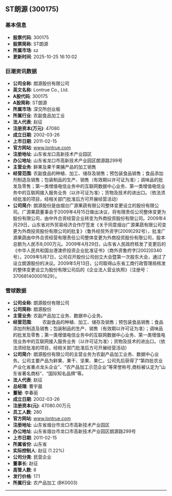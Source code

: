 ## ST朗源 (300175)

### 基本信息

- **股票代码**: 300175
- **股票简称**: ST朗源
- **所属市场**: sz
- **更新时间**: 2025-10-25 16:10:02

### 巨潮资讯数据

- **公司全称**: 朗源股份有限公司
- **英文名称**: Lontrue Co., Ltd.
- **A股代码**: 300175
- **A股简称**: ST朗源
- **所属市场**: 深交所创业板
- **所属行业**: 农副食品加工业
- **法人代表**: 赵征
- **注册资本(万元)**: 47080
- **成立日期**: 2002-03-26
- **上市日期**: 2011-02-15
- **官方网站**: www.lontrue.com
- **注册地址**: 山东省龙口高新技术产业园区
- **办公地址**: 山东省龙口市高新技术产业园区朗源路299号
- **主营业务**: 鲜果及果干果脯产品的加工销售
- **经营范围**: 农副食品的种植、加工、储存及销售；预包装食品销售；食品添加剂制造及销售；包装制品的生产、销售（有效期以许可证为准）；调味品的批发及零售；第一类增值电信业务中的互联网数据中心业务、第一类增值电信业务中的互联网接入服务业务（以许可证为准）；货物及技术的进出口。（依法须经批准的项目，经相关部门批准后方可开展经营活动）
- **公司简介**: 朗源股份是由烟台广源果蔬有限公司整体变更设立的股份有限公司。广源果蔬董事会于2009年4月15日做出决议，将有限责任公司整体变更为股份有限公司，由中外合资经营企业转变为外商投资股份有限公司。2009年4月29日，山东省对外贸易经济合作厅签发《关于同意烟台广源果蔬有限公司变更为外商投资股份有限公司的批复》（鲁外经贸外资字[2009]292号），批准广源果蔬由中外合资经营有限责任公司整体变更为外商投资股份有限公司，股本总额为人民币8,000万元。2009年4月29日，山东省人民政府核发了变更后的《中华人民共和国台港澳侨投资企业批准证书》（商外资鲁府字[2002]0340号）。2009年5月7日，公司召开股份公司创立大会暨第一次股东大会，通过了设立朗源股份的决议。2009年5月13日，公司取得山东省工商行政管理局核发的整体变更设立为股份有限公司后的《企业法人营业执照》（注册号：370681400001629）。

### 雪球数据

- **公司全称**: 朗源股份有限公司
- **公司简称**: 朗源股份
- **主营业务**: 农副产品加工业务、数据中心业务。
- **经营范围**: 　　农副食品的种植、加工、储存及销售；预包装食品销售；食品添加剂制造及销售；包装制品的生产、销售（有效期以许可证为准）；调味品的批发及零售；第一类增值电信业务中的互联网数据中心业务、第一类增值电信业务中的互联网接入服务业务（以许可证为准）；货物及技术的进出口。（依法须经批准的项目，经相关部门批准后方可开展经营活动）
- **公司简介**: 朗源股份有限公司的主营业务为农副产品加工业务、数据中心业务。公司主要产品为鲜果、果干、坚果、果仁。公司先后获得了“第四批农业产业化省重点龙头企业”、“农产品加工示范企业”等荣誉称号,商标被认定为“山东省著名商标”、“国际知名品牌”等。
- **法人代表**: 赵征
- **总经理**: 曹宇晨
- **董秘**: 李春丽
- **成立日期**: 2002-03-26
- **注册资本(元)**: 47080.00万元
- **员工人数**: 280
- **官方网站**: www.lontrue.com
- **注册地址**: 山东省烟台市龙口市高新技术产业园区
- **办公地址**: 山东省烟台市龙口市高新技术产业园区朗源路299号
- **上市日期**: 2011-02-15
- **所属省份**: 山东省
- **实际控制人**: 赵征 (1.22%)
- **公司分类**: 民营企业
- **董事长**: 赵征
- **高管人数**: 8
- **发行价格**: 17.1
- **所属行业**: 农产品加工 (BK0003)

---